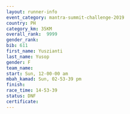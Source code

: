 ```yaml
---
layout: runner-info 
event_category: mantra-summit-challenge-2019 
country: PH
category_km: 35KM 
overall_rank:  9999
gender_rank: 
bib: 611
first_name: Yuszianti
last_name: Yusop
gender: F
team_name: 
start: Sun, 12-00-00 am
mbah_kamad: Sun, 02-53-39 pm
finish: 
race_time: 14-53-39
status: DNF
certificate: 
---
```


